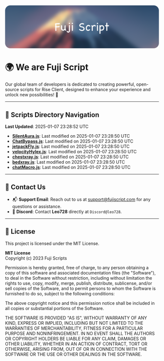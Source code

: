 ![Banner](.github/b.webp)

# 🌍 **We are Fuji Script**

Our global team of developers is dedicated to creating powerful, open-source scripts for Rise Client, designed to enhance your experience and unlock new possibilities! 🌟

---
<!-- SCRIPTS_NAVIGATION_START -->
## 📂 **Scripts Directory Navigation**

**Last Updated**: 2025-01-07 23:28:52 UTC

- **[SilentAura.js](scripts/SilentAura.js)**: Last modified on 2025-01-07 23:28:50 UTC
- **[ChatBypass.js](scripts/ChatBypass.js)**: Last modified on 2025-01-07 23:28:50 UTC
- **[jetpackFly.js](scripts/jetpackFly.js)**: Last modified on 2025-01-07 23:28:50 UTC
- **[velocityHylex.js](scripts/velocityHylex.js)**: Last modified on 2025-01-07 23:28:50 UTC
- **[chestxray.js](scripts/chestxray.js)**: Last modified on 2025-01-07 23:28:50 UTC
- **[bedxray.js](scripts/bedxray.js)**: Last modified on 2025-01-07 23:28:50 UTC
- **[chatMacro.js](scripts/chatMacro.js)**: Last modified on 2025-01-07 23:28:50 UTC

<!-- SCRIPTS_NAVIGATION_END -->

---

## 💬 **Contact Us**  
- 📬 **Support Email**: Reach out to us at [support@fujiscript.com](mailto:support@fujiscript.com) for any questions or assistance.  
- 💬 **Discord**: Contact **Leo728** directly at `Discord@leo728`.

---

## 📜 **License**

This project is licensed under the MIT License.  

**MIT License**  
Copyright (c) 2023 Fuji Scripts  

Permission is hereby granted, free of charge, to any person obtaining a copy of this software and associated documentation files (the "Software"), to deal in the Software without restriction, including without limitation the rights to use, copy, modify, merge, publish, distribute, sublicense, and/or sell copies of the Software, and to permit persons to whom the Software is furnished to do so, subject to the following conditions:  

The above copyright notice and this permission notice shall be included in all copies or substantial portions of the Software.  

THE SOFTWARE IS PROVIDED "AS IS", WITHOUT WARRANTY OF ANY KIND, EXPRESS OR IMPLIED, INCLUDING BUT NOT LIMITED TO THE WARRANTIES OF MERCHANTABILITY, FITNESS FOR A PARTICULAR PURPOSE AND NONINFRINGEMENT. IN NO EVENT SHALL THE AUTHORS OR COPYRIGHT HOLDERS BE LIABLE FOR ANY CLAIM, DAMAGES OR OTHER LIABILITY, WHETHER IN AN ACTION OF CONTRACT, TORT OR OTHERWISE, ARISING FROM, OUT OF OR IN CONNECTION WITH THE SOFTWARE OR THE USE OR OTHER DEALINGS IN THE SOFTWARE.  
